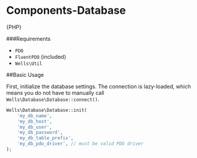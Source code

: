 Components-Database
===================

{PHP}

###Requirements
 * `PDO`
 * `FluentPDO` (included)
 * `Wells\Util`
 
##Basic Usage

First, initialize the database settings. The connection is lazy-loaded, which means you do not have to manually call `Wells\Database\Database::connect()`.
```php
Wells\Database\Database::init(
	'my_db_name', 
	'my_db_host',
	'my_db_user', 
	'my_db_password',
	'my_db_table_prefix',
	'my_db_pdo_driver', // must be valid PDO driver
);
```
